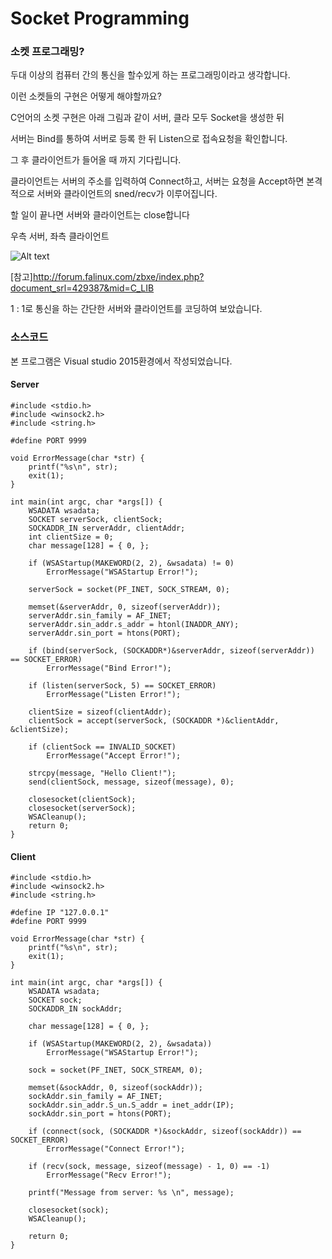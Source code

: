 # Socket Programming
### 소켓 프로그래밍?
두대 이상의 컴퓨터 간의 통신을 할수있게 하는 프로그래밍이라고 생각합니다.

이런 소켓들의 구현은 어떻게 해야할까요?

C언어의 소켓 구현은 아래 그림과 같이 서버, 클라 모두 Socket을 생성한 뒤

서버는 Bind를 통하여 서버로 등록 한 뒤 Listen으로 접속요청을 확인합니다.

그 후 클라이언트가 들어올 때 까지 기다립니다.

클라이언트는 서버의 주소를 입력하여 Connect하고, 서버는 요청을 Accept하면 본격 적으로 서버와 클라이언트의 sned/recv가 이루어집니다.

할 일이 끝나면 서버와 클라이언트는 close합니다

우측 서버, 좌측 클라이언트

![Alt text](https://github.com/Funniest/study/blob/master/Socket/Hello_Socket/img/Server_Client.PNG)

[참고]http://forum.falinux.com/zbxe/index.php?document_srl=429387&mid=C_LIB


1 : 1로 통신을 하는 간단한 서버와 클라이언트를 코딩하여 보았습니다.

### 소스코드
본 프로그램은 Visual studio 2015환경에서 작성되었습니다.
#### Server
```
#include <stdio.h>
#include <winsock2.h>
#include <string.h>

#define PORT 9999

void ErrorMessage(char *str) {
	printf("%s\n", str);
	exit(1);
}

int main(int argc, char *args[]) {
	WSADATA wsadata;
	SOCKET serverSock, clientSock;
	SOCKADDR_IN serverAddr, clientAddr;
	int clientSize = 0;
	char message[128] = { 0, };

	if (WSAStartup(MAKEWORD(2, 2), &wsadata) != 0)
		ErrorMessage("WSAStartup Error!");

	serverSock = socket(PF_INET, SOCK_STREAM, 0);

	memset(&serverAddr, 0, sizeof(serverAddr));
	serverAddr.sin_family = AF_INET;
	serverAddr.sin_addr.s_addr = htonl(INADDR_ANY);
	serverAddr.sin_port = htons(PORT);

	if (bind(serverSock, (SOCKADDR*)&serverAddr, sizeof(serverAddr)) == SOCKET_ERROR)
		ErrorMessage("Bind Error!");

	if (listen(serverSock, 5) == SOCKET_ERROR)
		ErrorMessage("Listen Error!");

	clientSize = sizeof(clientAddr);
	clientSock = accept(serverSock, (SOCKADDR *)&clientAddr, &clientSize);

	if (clientSock == INVALID_SOCKET)
		ErrorMessage("Accept Error!");

	strcpy(message, "Hello Client!");
	send(clientSock, message, sizeof(message), 0);

	closesocket(clientSock);
	closesocket(serverSock);
	WSACleanup();
	return 0;
}
```

#### Client
```
#include <stdio.h>
#include <winsock2.h>
#include <string.h>

#define IP "127.0.0.1"
#define PORT 9999

void ErrorMessage(char *str) {
	printf("%s\n", str);
	exit(1);
}

int main(int argc, char *args[]) {
	WSADATA wsadata;
	SOCKET sock;
	SOCKADDR_IN sockAddr;

	char message[128] = { 0, };
	
	if (WSAStartup(MAKEWORD(2, 2), &wsadata))
		ErrorMessage("WSAStartup Error!");

	sock = socket(PF_INET, SOCK_STREAM, 0);
	
	memset(&sockAddr, 0, sizeof(sockAddr));
	sockAddr.sin_family = AF_INET;
	sockAddr.sin_addr.S_un.S_addr = inet_addr(IP);
	sockAddr.sin_port = htons(PORT);

	if (connect(sock, (SOCKADDR *)&sockAddr, sizeof(sockAddr)) == SOCKET_ERROR)
		ErrorMessage("Connect Error!");

	if (recv(sock, message, sizeof(message) - 1, 0) == -1)
		ErrorMessage("Recv Error!");

	printf("Message from server: %s \n", message);

	closesocket(sock);
	WSACleanup();

	return 0;
}
```
